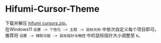 # Hifumi-Cursor-Theme
下载并解压 [hifumi cursors.zip](https://github.com/KevinLiu485/Hifumi-Cursor-Theme/blob/main/hifumi%20cursors.zip)。  
在Windows11 `设置 -> 个性化 -> 主题 -> 鼠标光标` 中依次自定义每个项目即可。  
推荐将 `设置 -> 辅助功能 -> 鼠标指针与触控` 中的鼠标指针大小调整至 `6`。
